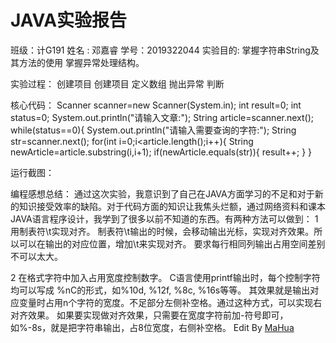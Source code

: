 # JAVA实验报告
班级：计G191
姓名 : 邓嘉睿
   学号：2019322044
实验目的:
掌握字符串String及其方法的使用
掌握异常处理结构。



</p>
<p>实验过程：
创建项目
创建项目
定义数组
抛出异常
判断



</p>
<p>核心代码：
Scanner scanner=new Scanner(System.in);
         int result=0;
         int status=0;
         System.out.println("请输入文章:");
         String article=scanner.next();
         while(status==0){
             System.out.println("请输入需要查询的字符:");
             String str=scanner.next();
             for(int i=0;i&lt;article.length();i++){
                 String newArticle=article.substring(i,i+1);
                 if(newArticle.equals(str)){
                     result++;
                 }
             }






</p>
<p>运行截图：





</p>
<p>编程感想总结：
通过这次实验，我意识到了自己在JAVA方面学习的不足和对于新的知识接受效率的缺陷。对于代码方面的知识让我焦头烂额，通过网络资料和课本JAVA语言程序设计，我学到了很多以前不知道的东西。有两种方法可以做到：
1 用制表符\t实现对齐。
制表符\t输出的时候，会移动输出光标，实现对齐效果。所以可以在输出的对应位置，增加\t来实现对齐。
要求每行相同列输出占用空间差别不可以太大。

</p>
<p>2 在格式字符中加入占用宽度控制数字。
C语言使用printf输出时，每个控制字符均可以写成
%nC的形式，如%10d, %12f, %8c, %16s等等。
其效果就是输出对应变量时占用n个字符的宽度。不足部分左侧补空格。通过这种方式，可以实现右对齐效果。
如果要实现做对齐效果，只需要在宽度字符前加-符号即可，如%-8s，就是把字符串输出，占8位宽度，右侧补空格。
Edit By <a href="http://mahua.jser.me">MaHua</a></p>
</body></html>

